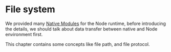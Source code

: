 # File system

We provided many [Native Modules](en/native-modules/intro.md) for the Node runtime, before introducing the details, we should talk about data transfer between native and Node environment first.

This chapter contains some concepts like file path, and file protocol.